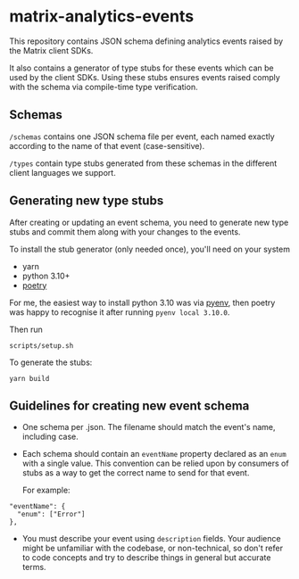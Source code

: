 # matrix-analytics-events

This repository contains JSON schema defining analytics events raised by the Matrix client SDKs.

It also contains a generator of type stubs for these events which can be used by the client SDKs. Using these stubs 
ensures events raised comply with the schema via compile-time type verification.

## Schemas

`/schemas` contains one JSON schema file per event, each named exactly according to the name of that event 
(case-sensitive).

`/types` contain type stubs generated from these schemas in the different client languages we support.

## Generating new type stubs

After creating or updating an event schema, you need to generate new type stubs and commit them along with your changes
to the events.

To install the stub generator (only needed once), you'll need on your system

* yarn
* python 3.10+
* [poetry](https://python-poetry.org/docs/#osx--linux--bashonwindows-install-instructions)

For me, the easiest way to install python 3.10 was via [pyenv](https://github.com/pyenv/pyenv),
then poetry was happy to recognise it after running `pyenv local 3.10.0`.

Then run

```
scripts/setup.sh
```

To generate the stubs:

```
yarn build
```

## Guidelines for creating new event schema

* One schema per .json. The filename should match the event's name, including case.
* Each schema should contain an `eventName` property declared as an `enum` with a single value. 
  This convention can be relied upon by consumers of stubs as a way to get the correct name to send for that event.

  For example:

```
"eventName": {
  "enum": ["Error"]
},
```

* You must describe your event using `description` fields. Your audience might be unfamiliar with the codebase, 
  or non-technical, so don't refer to code concepts and try to describe things in general but accurate terms.
